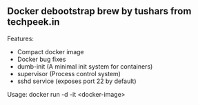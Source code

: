 Docker debootstrap brew by tushars from techpeek.in
---------------------------------------------------

Features:
- Compact docker image
- Docker bug fixes
- dumb-init (A minimal init system for containers)
- supervisor (Process control system)
- sshd service (exposes port 22 by default)

Usage:
docker run -d -it \<docker-image\>
